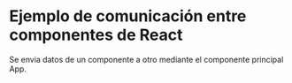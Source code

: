 # Ejemplo de comunicación entre componentes de React
Se envia datos de un componente a otro mediante el componente principal App.
